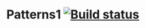 # Patterns1 [![Build status](https://ci.appveyor.com/api/projects/status/nquhh7ghww6yv12b?svg=true)](https://ci.appveyor.com/project/Maksim7777777/patterns1)
